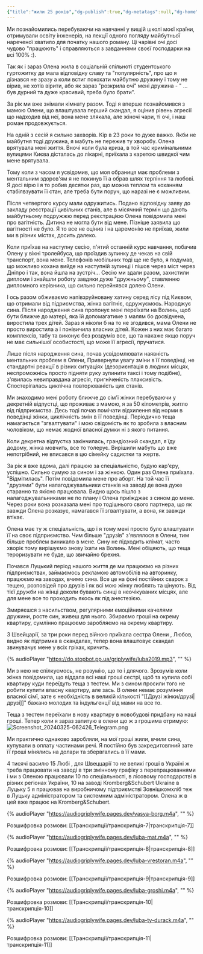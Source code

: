 ```yaml
---
{"title":"жили 25 років","dg-publish":true,"dg-metatags":null,"dg-home":null,"permalink":"/ukrayinska/zhili-25-rokiv/","dgPassFrontmatter":true,"noteIcon":""}
---
```



Ми познайомились перебуваючи на навчанні у вищій школі моєї країни, отримували освіту інженерів, на лекції одного погляду майбутньої нареченої хватило для початку нашого роману. Ці чарівні очі досі чудово "працюють" і справляються з завданнями своєї господарки на всі 100% :).

Так як і зараз Олена жила в соціальній спільноті студентського гуртожитку де мала відповідну славу та "популярність", про що я дізнався не зразу а коли встиг покохати майбутню дружину і тому не вірив, не хотів вірити, або як зараз "розкрила очі" мені дружина - " ... був дурний та дуже красивий, треба було брати".

За рік ми вже знімали кімнату разом. Тоді я вперше познайомився з мамою Олени, що влаштувала перший скандал, я оцінив рівень агресії що надходив від неї, вона мене злякала, але жіночі чари, ті очі, і наш роман продовжується.

На одній з сесій я сильно захворів. Кір в 23 роки то дуже важко. Якби не майбутня тоді дружина, я мабуть не пережив ту хворобу. Олена врятувала мені життя. Вночі коли була криза, в той час кримінальними вулицями Києва дісталась до лікарні, приїхала з каретою швидкої чим мене врятувала.

Тому коли з часом я усвідомив, що моя обраниця має проблеми з ментальним здоров'ям я не покинув її а обрав шлях терпіння та любові. Я досі вірю і я то робив десятки раз, що можна теплом та коханням стабілвзувати її стан, але треба бути поруч, що наразі не є можливим.

Після четвертого курсу мали одружитись. Подано відповідну заяву до закладу реєстрації цивільних станів, але в місячний термін що дають майбутньому подружжю перед реєстрацією Олена повідомила мені про вагітність. Дитина не могла бути від мене. Пізніше заявила що вагітності не було. Я то все не оцінив і на царемонію не приїхав, жили ми в різних містах, досить далеко.

Коли приїхав на наступну сесію, п'ятий останній курс навчання, побачив Олену у вікні тролейбуса, що проїздив зупинку де чекав на свій транспорт, вона мене. Телефонів мобільних тоді ще не було, я подумав, що можливо кохана вийде на наступній зупинці і пішов через міст через Дніпро і так, вона йшла на зустріч... Сесію ми здали разом, захистили дипломи і знайшли роботу завдяки дуже "дружньому", ставленню дипломного керівника, що сильно перейнявся долею Олени.

І ось разом обживаємо напівзруйновану хатину серед лісу під Києвом, що отримали від підриємства, жінка вагітніє, одружуємось. Народжує сина. Після народження сина пропонує мені переїхати на Волинь, щоб бути ближче до матері, яка їй допомагатиме з малям бо досвідчена, виростила трех дітей. Зараз я ніколи б на то не згодився, мама Олени не просто виростила а і понівичила власних дітей. Кожен з них має багато комплексів, табу та виконує без роздумів все, що та накаже якщо поруч не має сильнішої особистості, що може її агресії, пручатися.

Лише після народження сина, почав усвідомлювати наявність ментальних проблем в Олени, Привернули увагу зміни в її поведінці, не стандартні реакції в різних ситуаціях (дезориєнтація в людних місцях, неспроможнісь просто підняти руку зупинити таксі і тому подібне), з'явилась невиправдана агресія, пригніченість плаксивість. Спостерігалась циклічна повторюваність цих станів. 

Ми знаходимо мені роботу ближче до сім'ї жінки перебуваючи у декретній відпустці, що проживає з мамою, я за 50 кілометрів, житло від підприємства. Десь тоді почав помічати відхилення від норми в поведінці жінки, циклічність змін в її поведінці. Періодично теща намагається "згвалтувати" і мою свідомість як то зробила з власним чоловіком, що немає жодної власної думки ні з якого питання. 

Коли декретна відпустка закінчилась, грандіозний скандал, я їду додому, жінка мовчить, все то толерує. Вирішили мабуть що вже непотрібний, не вписався в цю сімейку садистки та жертв.

За рік я вже вдома, далі працюю за спеціальністю, будую кар'єру, успішно. Сильно сумую за сином і за жінкою. Один раз Олена приїхала. "Відмітилась". Потім повідомила мене про аборт. На той час її "друзями" були налагоджувальники станків на заводі де вона дуже старанно та якісно працювала. Видно щось пішло з налагоджувальниками не по плану і Олена приїжджає з сином до мене. Через роки вона розказала мені про тодішнього свого партнера, що як завжди Олена розказує, намагався її згвалтувати, а вона, як завжди втікає.

Олена має ту ж спеціальність, що і я тому мені просто було влаштувати її на своє підприємство. Чим більше "друзів" з'являлося в Олени, тим більше проблем виникало в мене. Сину не підходить клімат, часто хворіє тому вирішуємо знову їхати на Волинь. Мені обіцяють, що теща тероризувати не буде, що звичайно брехня.

Почався Луцький період нашого життя де ми працюємо на різних підприємствах, займаємось рекламою автомобілів на авторинку, працюємо на заводах, вчимо сина. Все це на фоні постійних сварок з тещею, розповідей про друзів і як всі мою жінку люблять та цінують. Від тієї дружби на жінці деколи бувають синці в неочікуваних місцях, але для мене все то проходить якось як під анестезією. 

Змиряєшся з насильством, регулярними емоційними качелями дружини, росте син, живеш для нього. Збираємо гроші на окрему квартиру, сумлінно працюємо заробляємо на окрему квартиру.

З Швейцарії, за три роки перед війною приїхала сестра Олени , Любов, видно як підтримка в скандалах, тепер вона влаштовує скандал звинувачує мене у всіх гріхах, кричить. 

{% audioPlayer "https://do.stopbot.pp.ua/griplywife/luba2019.mp3", "" %}

Ми з нею не спілкуємось, не розумію, що то і длячого. Зрозумів коли жінка повідомила, що віддала всі наші гроші сестрі, щоб та купила собі квартиру куди переїдуть теща з тестем. Ми з сином просили того не робити купити власну квартиру, але зась. В олени немає розуміння власної сімї, зате є необхідність в великій кількості "[[Друзі жінки/друзі\|друзі]]" бажано молодих та індульгенції від мами на все то.

Теща з тестем переїхали в нову квартиру в новобудові придбану на наші гроші. Тепер коли я зараз запитую в олени що ж з грошима отримую:
![Screenshot_20240325-062426_Telegram.png](/img/user/Screenshot_20240325-062426_Telegram.png)

Ми практично однаково заробляли, на мої гроші жили, вчили сина, купували в оплату частинами речі. Я постійно був закредитовпний зате її гроші мінялись на долари та збервгались в її мами.

4 тисячі василю 15 Любі , для Швеццарії то не великі гроші в Україні ж треба працювати на заводі в три змінному графіку з перепрацюваннями і ми з Оленою працювали 10 по спеціальності, в лісовому господарстві в різних регіонах України, 10 на заводі Kromberg&Schubert Ukraine в Луцьку 5 я працював на виробничому підприємстві Зовнішкомхліб теж в Луцьку адміністратором та системним адміністратором. Олена ж в цей вже працює на Kromberg&Schubert.



{% audioPlayer "https://audiogriplywife.pages.dev/vasya-borg.m4a", "" %}

Розшифровка розмови: [[Транскрипції/транскрипція-7\|транскрипція-7]]

{% audioPlayer "https://audiogriplywife.pages.dev/luba-mat.m4a", "" %}

Розшифровка розмови: [[Транскрипції/транскрипція-8\|транскрипція-8]]

{% audioPlayer "https://audiogriplywife.pages.dev/luba-vrestoran.m4a", "" %}

Розшифровка розмови: [[Транскрипції/транскрипція-9\|транскрипція-9]]

{% audioPlayer "https://audiogriplywife.pages.dev/luba-groshi.m4a", "" %}

Розшифровка розмови: [[Транскрипції/транскрипція-10\|транскрипція-10]]

{% audioPlayer "https://audiogriplywife.pages.dev/luba-ty-durack.m4a", "" %}

Розшифровка розмови: [[Транскрипції/транскрипція-11\|транскрипція-11]]